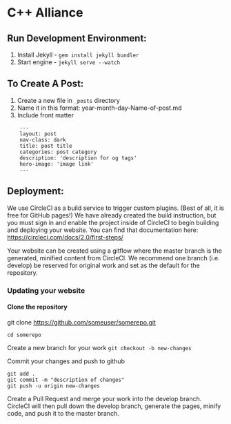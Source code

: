 # C++ Alliance


## Run Development Environment:
1. Install Jekyll - `gem install jekyll bundler`
2. Start engine - `jekyll serve --watch`


## To Create A Post:
1. Create a new file in `_posts` directory
2. Name it in this format: year-month-day-Name-of-post.md
3. Include front matter 
```
    ---
    layout: post
    nav-class: dark
    title: post title
    categories: post category
    description: 'description for og tags'
    hero-image: 'image link'
    ---
```

## Deployment:
We use CircleCI as a build service to trigger custom plugins. (Best of all, it is free for GitHub pages!) We have already created the build instruction, but you must sign in and enable the project inside of CircleCI to begin building and deploying your website. You can find that documentation here: https://circleci.com/docs/2.0/first-steps/

Your website can be created using a gitflow where the master branch is the generated, minified content from CircleCI. We recommend one branch (i.e. develop) be reserved for original work and set as the default for the repository.

### Updating your website

#### Clone the repository
git clone https://github.com/someuser/somerepo.git

`cd somerepo`

Create a new branch for your work
`git checkout -b new-changes`

Commit your changes and push to github
```
git add .
git commit -m "description of changes"
git push -u origin new-changes
```

Create a Pull Request and merge your work into the develop branch.
CircleCI will then pull down the develop branch, generate the pages, minify code, and push it to the master branch.
